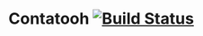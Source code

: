 # Contatooh  [![Build Status](https://travis-ci.org/HerculanoGripp/contatooh.svg?branch=master)](https://travis-ci.org/HerculanoGripp/contatooh)

